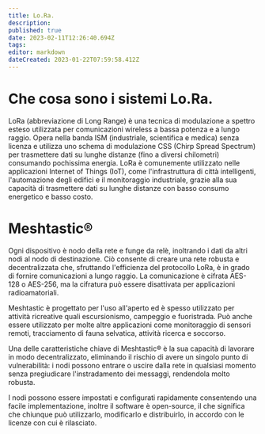 ```yaml
---
title: Lo.Ra.
description: 
published: true
date: 2023-02-11T12:26:40.694Z
tags: 
editor: markdown
dateCreated: 2023-01-22T07:59:58.412Z
---
```


# Che cosa sono i sistemi Lo.Ra.
LoRa (abbreviazione di Long Range) è una tecnica di modulazione a spettro esteso utilizzata per comunicazioni wireless a bassa potenza e a lungo raggio. Opera nella banda ISM (industriale, scientifica e medica) senza licenza e utilizza uno schema di modulazione CSS (Chirp Spread Spectrum) per trasmettere dati su lunghe distanze (fino a diversi chilometri) consumando pochissima energia. 
LoRa è comunemente utilizzato nelle applicazioni Internet of Things (IoT), come l'infrastruttura di città intelligenti, l'automazione degli edifici e il monitoraggio industriale, grazie alla sua capacità di trasmettere dati su lunghe distanze con basso consumo energetico e basso costo.

# Meshtastic®

Ogni dispositivo è nodo della rete e funge da relè, inoltrando i dati da altri nodi al nodo di destinazione. Ciò consente di creare una rete robusta e decentralizzata che, sfruttando l'efficienza del protocollo LoRa, è in grado di fornire comunicazioni a lungo raggio. La comunicazione è cifrata AES-128 o AES-256, ma la cifratura può essere disattivata per applicazioni radioamatoriali.

Meshtastic è progettato per l'uso all'aperto ed è spesso utilizzato per attività ricreative quali escursionismo, campeggio e fuoristrada. Può anche essere utilizzato per molte altre applicazioni come monitoraggio di sensori remoti, tracciamento di fauna selvatica, attività ricerca e soccorso.

Una delle caratteristiche chiave di Meshtastic® è la sua capacità di lavorare in modo decentralizzato, eliminando il rischio di avere un singolo punto di vulnerabilità: i nodi possono entrare o uscire dalla rete in qualsiasi momento senza pregiudicare l'instradamento dei messaggi, rendendola molto robusta.

I nodi possono essere impostati e configurati rapidamente consentendo una facile implementazione, inoltre il software è open-source, il che significa che chiunque può utilizzarlo, modificarlo e distribuirlo, in accordo con le licenze con cui è rilasciato.

